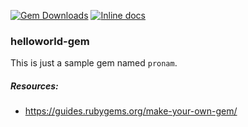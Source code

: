 [![Gem Downloads](https://img.shields.io/gem/dt/pronam.svg)](https://rubygems.org/gems/pronam)
[![Inline docs](http://inch-ci.org/github/shreyaganguly/pronam.svg?branch=master)](http://www.rubydoc.info/github/shreyaganguly/pronam/master)

### helloworld-gem
This is just a sample gem named `pronam`.

##### Resources:
- https://guides.rubygems.org/make-your-own-gem/
